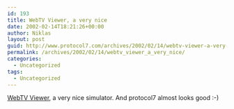 ```yaml
---
id: 193
title: WebTV Viewer, a very nice
date: 2002-02-14T18:21:26+00:00
author: Niklas
layout: post
guid: http://www.protocol7.com/archives/2002/02/14/webtv-viewer-a-very-nice/
permalink: /archives/2002/02/14/webtv_viewer_a_very_nice/
categories:
  - Uncategorized
tags:
  - Uncategorized
---
```

<div class='microid-dd9bb1cca224456e7df982128813bcda6b034f54'>
  <p>
    <a href="http://developer.msntv.com/Tools/WebTVVwr.asp">WebTV Viewer</a>, a very nice simulator. And protocol7 almost looks good :-)
  </p>
</div>